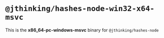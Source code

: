 # `@jthinking/hashes-node-win32-x64-msvc`

This is the **x86_64-pc-windows-msvc** binary for `@jthinking/hashes-node`
